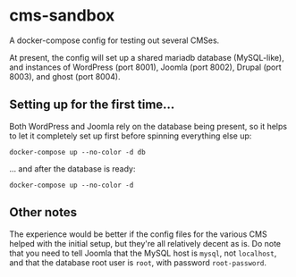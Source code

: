 # cms-sandbox

A docker-compose config for testing out several CMSes.

At present, the config will set up a shared mariadb database (MySQL-like), and instances of WordPress (port 8001), Joomla (port 8002), Drupal  (port 8003), and ghost  (port 8004).

## Setting up for the first time...

Both WordPress and Joomla rely on the database being present, so it helps to let it completely set up first before spinning everything else up:

```shell
docker-compose up --no-color -d db
```

... and after the database is ready:

```shell
docker-compose up --no-color -d
```

## Other notes

The experience would be better if the config files for the various CMS helped with the initial setup, but they're all relatively decent as is.  Do note that you need to tell Joomla that the MySQL host is `mysql`, not `localhost`, and that the database root user is `root`, with password `root-password`.
